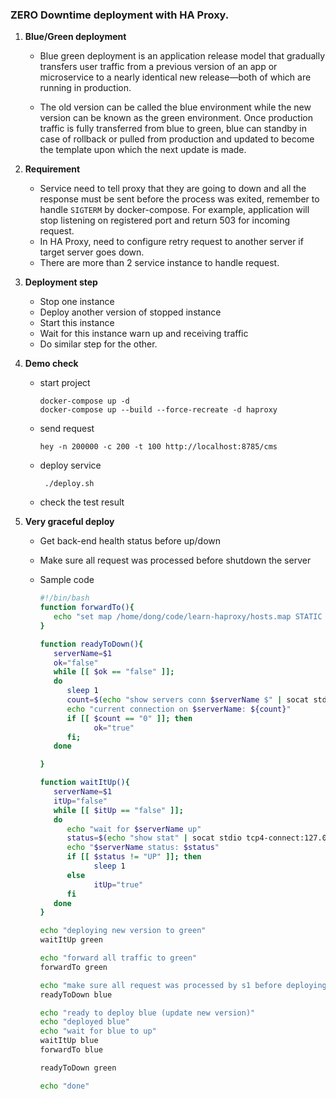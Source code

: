 ### ZERO Downtime deployment with HA Proxy.

1. **Blue/Green deployment**

   - Blue green deployment is an application release model that gradually transfers user traffic from a previous version of an app or microservice to a nearly identical new release—both of which are running in production.

   - The old version can be called the blue environment while the new version can be known as the green environment. Once production traffic is fully transferred from blue to green, blue can standby in case of rollback or pulled from production and updated to become the template upon which the next update is made.

2. **Requirement**

   - Service need to tell proxy that they are going to down and all the response must be sent before the process was exited, remember to handle `SIGTERM` by docker-compose. For example, application will stop listening on registered port and return 503 for incoming request.
   - In HA Proxy, need to configure retry request to another server if target server goes down.
   - There are more than 2 service instance to handle request.

3. **Deployment step**

   - Stop one instance
   - Deploy another version of stopped instance
   - Start this instance
   - Wait for this instance warn up and receiving traffic
   - Do similar step for the other.

4. **Demo check**

   - start project

     ```shell
     docker-compose up -d
     docker-compose up --build --force-recreate -d haproxy
     ```

   - send request

     ```shell
     hey -n 200000 -c 200 -t 100 http://localhost:8785/cms
     ```

   - deploy service

     ```
      ./deploy.sh
     ```

   - check the test result

5. **Very graceful deploy**

   - Get back-end health status before up/down
   - Make sure all request was processed before shutdown the server
   - Sample code

     ```bash
     #!/bin/bash
     function forwardTo(){
        echo "set map /home/dong/code/learn-haproxy/hosts.map STATIC $1" | socat stdio tcp4-connect:127.0.0.1:9000
     }

     function readyToDown(){
        serverName=$1
        ok="false"
        while [[ $ok == "false" ]];
        do
           sleep 1
           count=$(echo "show servers conn $serverName $" | socat stdio tcp4-connect:127.0.0.1:9000 | sed -n 2p | cut -d " " -f 7)
           echo "current connection on $serverName: ${count}"
           if [[ $count == "0" ]]; then
                 ok="true"
           fi;
        done

     }

     function waitItUp(){
        serverName=$1
        itUp="false"
        while [[ $itUp == "false" ]];
        do
           echo "wait for $serverName up"
           status=$(echo "show stat" | socat stdio tcp4-connect:127.0.0.1:9000 | cut -d "," -f 2,18 | column -s, -t | grep $serverName | awk "{print \$2}")
           echo "$serverName status: $status"
           if [[ $status != "UP" ]]; then
                 sleep 1
           else
                 itUp="true"
           fi
        done
     }

     echo "deploying new version to green"
     waitItUp green

     echo "forward all traffic to green"
     forwardTo green

     echo "make sure all request was processed by s1 before deploying"
     readyToDown blue

     echo "ready to deploy blue (update new version)"
     echo "deployed blue"
     echo "wait for blue to up"
     waitItUp blue
     forwardTo blue

     readyToDown green

     echo "done"
     ```
